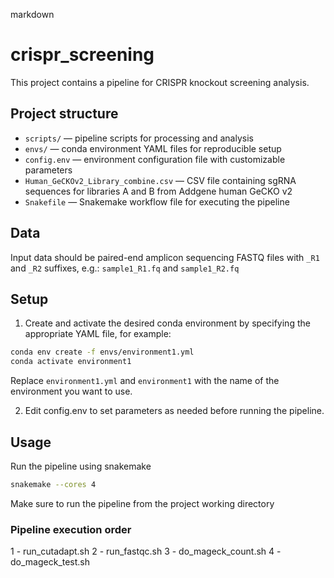 markdown

# crispr_screening

This project contains a pipeline for CRISPR knockout screening analysis.

## Project structure

- `scripts/` — pipeline scripts for processing and analysis  
- `envs/` — conda environment YAML files for reproducible setup  
- `config.env` — environment configuration file with customizable parameters  
- `Human_GeCKOv2_Library_combine.csv` — CSV file containing sgRNA sequences for libraries A and B from Addgene human GeCKO v2  
- `Snakefile` — Snakemake workflow file for executing the pipeline

## Data

Input data should be paired-end amplicon sequencing FASTQ files with `_R1` and `_R2` suffixes, e.g.: `sample1_R1.fq` and `sample1_R2.fq`

## Setup

1. Create and activate the desired conda environment by specifying the appropriate YAML file, for example:

```bash
conda env create -f envs/environment1.yml
conda activate environment1
```

Replace `environment1.yml` and `environment1` with the name of the environment you want to use.

2. Edit config.env to set parameters as needed before running the pipeline.

## Usage

Run the pipeline using snakemake

```bash
snakemake --cores 4
```

Make sure to run the pipeline from the project working directory

### Pipeline execution order

1 - run_cutadapt.sh
2 - run_fastqc.sh
3 - do_mageck_count.sh
4 - do_mageck_test.sh 




